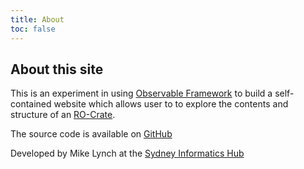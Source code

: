 ```yaml
---
title: About
toc: false
---
```


## About this site

This is an experiment in using [Observable Framework](https://observablehq.com/framework/)
to build a self-contained website which allows user to
to explore the contents and structure of an [RO-Crate](https://www.researchobject.org/ro-crate/).

The source code is available on [GitHub](https://github.com/Sydney-Informatics-Hub/observable-crate/)

Developed by Mike Lynch at the [Sydney Informatics Hub](https://www.sydney.edu.au/research/facilities/sydney-informatics-hub.html)